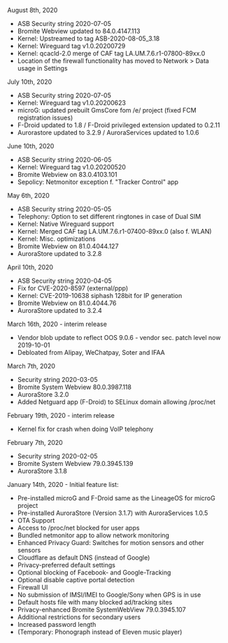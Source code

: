 August 8th, 2020

- ASB Security string 2020-07-05
- Bromite Webview updated to 84.0.4147.113
- Kernel: Upstreamed to tag ASB-2020-08-05_3.18
- Kernel: Wireguard tag v1.0.20200729
- Kernel: qcacld-2.0 merge of CAF tag LA.UM.7.6.r1-07800-89xx.0
- Location of the firewall functionality has moved to Network > Data usage in Settings


July 10th, 2020

- ASB Security string 2020-07-05
- Kernel: Wireguard tag v1.0.20200623
- microG: updated prebuilt GmsCore fom /e/ project (fixed FCM registration issues)
- F-Droid updated to 1.8 / F-Droid privileged extension updated to 0.2.11
- Aurorastore updated to 3.2.9 / AuroraServices updated to 1.0.6


June 10th, 2020

- ASB Security string 2020-06-05
- Kernel: Wireguard tag v1.0.20200520
- Bromite Webview on 83.0.4103.101
- Sepolicy: Netmonitor exception f. "Tracker Control" app


May 6th, 2020

- ASB Security string 2020-05-05
- Telephony: Option to set different ringtones in case of Dual SIM
- Kernel: Native Wireguard support
- Kernel: Merged CAF tag LA.UM.7.6.r1-07400-89xx.0 (also f. WLAN)
- Kernel: Misc. optimizations
- Bromite Webview on 81.0.4044.127
- AuroraStore updated to 3.2.8


April 10th, 2020

- ASB Security string 2020-04-05
- Fix for CVE-2020-8597 (external/ppp)
- Kernel: CVE-2019-10638 siphash 128bit for IP generation
- Bromite Webview on 81.0.4044.76
- AuroraStore updated to 3.2.4


March 16th, 2020 - interim release

- Vendor blob update to reflect OOS 9.0.6 - vendor sec. patch level now 2019-10-01
- Debloated from Alipay, WeChatpay, Soter and IFAA


March 7th, 2020

- Security string 2020-03-05
- Bromite System Webview 80.0.3987.118
- AuroraStore 3.2.0
- Added Netguard app (F-Droid) to SELinux domain allowing /proc/net


February 19th, 2020 - interim release

- Kernel fix for crash when doing VoIP telephony


February 7th, 2020

- Security string 2020-02-05
- Bromite System Webview 79.0.3945.139
- AuroraStore 3.1.8


January 14th, 2020 - Initial feature list:

- Pre-installed microG and F-Droid same as the LineageOS for microG project
- Pre-installed AuroraStore (Version 3.1.7) with AuroraServices 1.0.5
- OTA Support
- Access to /proc/net blocked for user apps
- Bundled netmonitor app to allow network monitoring
- Enhanced Privacy Guard: Switches for motion sensors and other sensors
- Cloudflare as default DNS (instead of Google)
- Privacy-preferred default settings
- Optional blocking of Facebook- and Google-Tracking
- Optional disable captive portal detection
- Firewall UI
- No submission of IMSI/IMEI to Google/Sony when GPS is in use
- Default hosts file with many blocked ad/tracking sites
- Privacy-enhanced Bromite SystemWebView 79.0.3945.107
- Additional restrictions for secondary users
- Increased password length
- (Temporary: Phonograph instead of Eleven music player)

